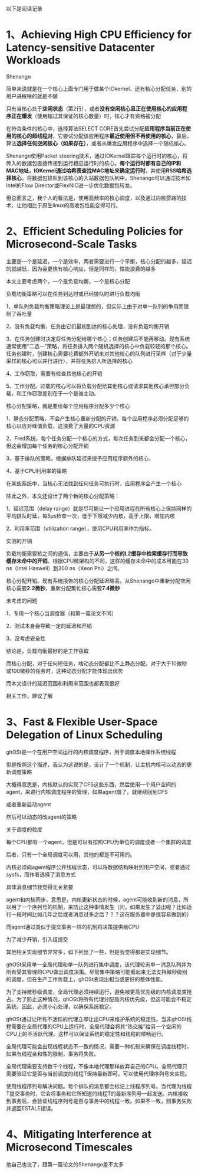 以下是阅读记录



# 1、Achieving High CPU Efficiency for Latency-sensitive Datacenter Workloads

Shenango

简单来说就是在一个核心上面专门用于做某个IOkernel，还有核心分配任务，别的用户进程啥的就是不做



只有当核心处于**空闲状态**（第2行），或者**没有空闲核心且正在使用核心的应用程序正在爆发**（使用超过其保证的核心数量）时，核心才有资格被分配

在符合条件的核心中，选择算法SELECT CORE首先尝试分配**应用程序当前正在使用的核心的超线程对**，它尝试分配该应用程序**最近使用但不再使用的核心**，最后，算法**选择任何空闲核心（如果存在）**，或者从爆发应用程序中选择一个随机核心。



Shenango使用Packet steering技术，通过IOKernel跟踪每个运行时的核心，将传入的数据包直接传递到运行相应运行时的核心。**每个运行时都有自己的IP和MAC地址，IOKernel通过哈希表查找MAC地址来确定运行时**，并使用**RSS哈希选择核心**，将数据包排队到该核心的入站数据包队列中。Shenango可以通过技术如Intel的Flow Director或FlexNIC进一步优化数据包转发。



但总而言之，我个人的看法是，使用高频率的核心调度，以及通过内核旁路的技术，让他相比于原生linux的高收包性能变得可行。





# 2、Efficient Scheduling Policies for Microsecond-Scale Tasks

主要是一个是延迟，一个是效率，两者需要进行一个平衡，核心分配的越多，延迟的就越低，因为会更快有核心响应，但是同样的，性能浪费的越多

本文主要考虑两个，一个是负载均衡，一个是核心分配

负载均衡策略可以在任务到达时或已经排队时进行负载均衡

1、单队列负载均衡策略理论上是最理想的，但实际上由于对单一队列的争用而限制了吞吐量

2、没有负载均衡，任务由它们最初到达的核心处理，没有负载均衡开销

3、在任务创建时决定将任务分配给哪个核心；任务创建后不能再移动。现有系统通常使用“二选一”策略，将任务排入两个随机选择的核心中负载较轻的那个核心。任务创建时，创建核心需要花费额外开销来对其他核心的队列进行采样（对于少量采样的核心可以并行进行），并将任务排入所选择的核心

4、工作窃取，需要有检查其他核心的开销

5、工作分配。过载的核心可以将负载分配给其他核心或请求其他核心承担部分负载，和工作窃取差别在于一个是谁主动。



核心分配策略，就是要给每个应用程序分配多少个核心

1、静态分配策略，不会产生核心重新分配的开销，每个应用程序必须分配足够的核心以应对峰值负载，这浪费了大量的CPU资源

2、Fred系统，每个任务分配一个核心的方式，每次任务到来都会分配一个核心，但这会增加每个任务的核心分配开销

3、基于排队的策略，根据排队延迟来授予应用程序额外的核心，

4、基于CPU利用率的策略

在某些系统中，当核心无法找到任何任务可执行时，应用程序会产生一个核心



除此之外，本文还设计了两个新的核心分配策略：

1、延迟范围（delay range）就是尽可能让一个应用进程在所有核心上保持同样的平均排队时延，每5μs检查一次，低于下限减少内核，高于上限，增加内核

2、利用率范围（utilization range），使用CPU利用率作为指标。



实测的开销

负载均衡需要核之间的通信，主要由于**从另一个核的L2缓存中检索缓存行而导致缓存未命中的开销**。根据CPU微架构的不同，这样的缓存未命中的成本可能在30 ns（Intel Haswell）到200 ns（Xeon Phi）之间。

核心分配开销。现有系统报告的核心分配延迟略高，从Shenango中重新分配空闲核心需要**2.2微秒**，重新分配繁忙核心需要**7.4微秒**



未考虑的问题

1、专用一个核心当调度器（和第一篇论文不同）

2、测试本身会导致一定的延迟和开销

3、没考虑安全性



结论是，负载均衡最好的是工作窃取

而核心分配，对于任何短任务，啥动态分配都比不上静态分配。对于大于10微秒或100微秒的任务时，这种动态分配才能体现出优势

而本文设计的延迟范围和利用率范围也都表现很好



相关工作，建议了解

# 3、Fast & Flexible User-Space Delegation of Linux Scheduling

ghOSt是一个在用户空间运行的内核调度程序，用于调度本地操作系统线程

但是按照这个描述，我认为这说的是，设计了一个机制，让主机内核可以动态的更新调度策略



大概得意思是，内核默认的实现了CFS这些东西，然后使用一个用户空间的agent，来进行内核调度程序的管理，如果agent崩了，就继续回到CFS

或者重新启动agent

然后可以动态的改agent的策略



关于调度的粒度

每个CPU都有一个agent，但是可以有按照CPU为单位的调度或者一个集群的调度

后者，只有一个全局调度可以用，其他的都是不可用的。



内核必须向agent程序公开线程状态，可以将数据结构映射到用户空间，或者通过sysfs，而作者选择了消息方式

具体消息细节我觉得无关紧要



agent和内核同步，意思是，内核更新状态的时候，agent可能收到新的消息，所以用了一个序列号的机制，来防止这种事情发生（问，如果发生了溢出呢？比如运行一段时间比如几年之后或者消息过多之后？？？这在服务器中是很容易做到的）

而agent通过类似于提交事务一样的机制将决策提供给CPU

为了减少开销，引入组提交



其他相关实现细节非常多，如下列出了一些，但是我觉得都是实现细节。

ghOSt采用单一全局代理和单一队列进行集中调度，该代理轮询单一消息队列并为所有受其管理的CPU做出调度决策。尽管集中策略可能看起来无法支持微秒级别的调度，但在生产工作负载上，ghOSt表现出相当或更好的整体性能。

为了支持微秒级调度，全局代理必须持续运行，避免被更高优先级的内核调度类抢占。为了防止这种情况，ghOSt将所有代理分配高内核优先级，但这可能会不稳定系统。因此，必须小心处理，以确保系统稳定。

ghOSt通过让所有不活跃的代理立即让出CPU来维护系统的稳定性。当非ghOSt线程需要在全局代理的CPU上运行时，全局代理会将其“热交接”给另一个空闲的CPU上的不活跃代理。这样可以保证系统的稳定性和线程的顺畅运行。

全局代理可能会出现线程状态不一致的情况，需要一种机制来确保在调度线程时，如果有线程亲和性的限制，事务将失败。

全局代理需要支持数千个线程，不像本地代理那样放弃自己的CPU。全局代理只需要验证它是否与当前调度的线程T保持最新即可。可以使用代理序列号来实现。

使用线程序列号解决问题。每个排队的消息都会标记上线程序列号。当代理为线程T提交事务时，它会将事务和它所知道的线程T的最新序列号一起发送。内核接收到事务后，会验证线程序列号是否与事务中的线程一致。如果不一致，则事务失败并返回ESTALE错误。



# 4、Mitigating Interference at Microsecond Timescales

他自己也说了，跟第一篇论文的Shenango差不太多


